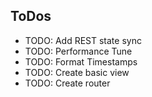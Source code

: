 ## ToDos

- TODO: Add REST state sync
- TODO: Performance Tune
- TODO: Format Timestamps
- TODO: Create basic view
- TODO: Create router
